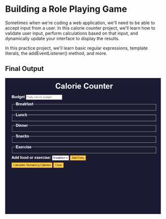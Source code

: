 # Building a Role Playing Game

Sometimes when we're coding a web application, we'll need to be able to accept input from a user. In this calorie counter project, we'll learn how to validate user input, perform calculations based on that input, and dynamically update your interface to display the results.

In this practice project, we'll learn basic regular expressions, template literals, the addEventListener() method, and more.

## Final Output

![Alt text](./final.PNG "Final Output")
